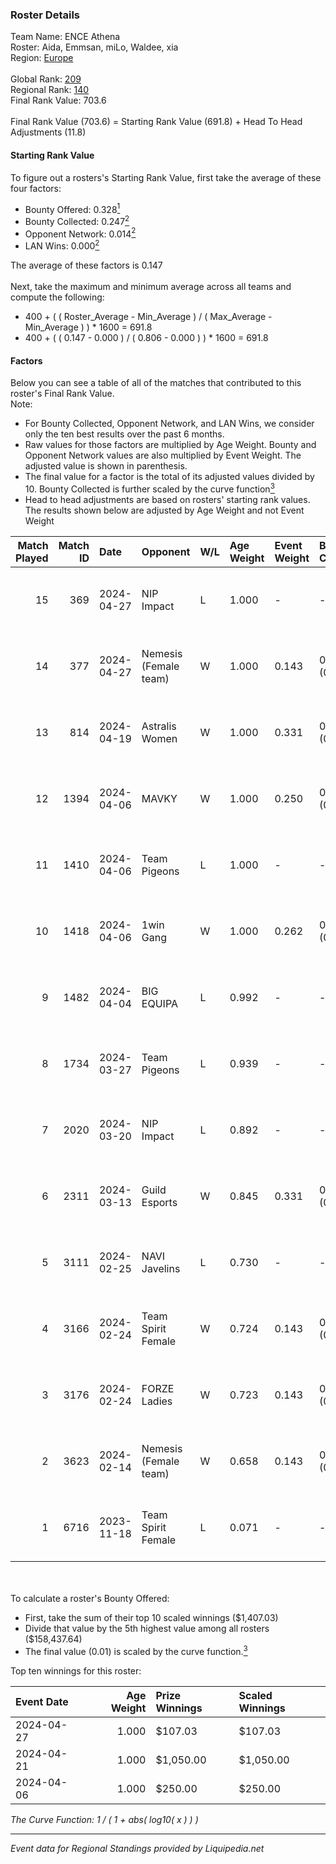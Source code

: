 ### Roster Details<br />
Team Name: ENCE Athena<br />
Roster: Aida, Emmsan, miLo, Waldee, xia<br />
Region: [Europe]( ../standings_europe.md)<br />
<br />
Global Rank: [209](../standings_global.md)<br />
Regional Rank: [140]( ../standings_europe.md)<br />
Final Rank Value:  703.6<br />
<br />
Final Rank Value (703.6) = Starting Rank Value (691.8) + Head To Head Adjustments (11.8)<br />

#### Starting Rank Value<br />
To figure out a rosters's Starting Rank Value, first take the average of these four factors:<br />
- Bounty Offered: 0.328[<sup>1</sup>](#table2)
- Bounty Collected: 0.247[<sup>2</sup>](#table1)
- Opponent Network: 0.014[<sup>2</sup>](#table1)
- LAN Wins: 0.000[<sup>2</sup>](#table1)

The average of these factors is 0.147<br />
<br />
Next, take the maximum and minimum average across all teams and compute the following:<br />
- 400 + ( ( Roster_Average - Min_Average ) / ( Max_Average - Min_Average ) ) * 1600 = 691.8
- 400 + ( ( 0.147 - 0.000 ) / ( 0.806 - 0.000 ) ) * 1600 = 691.8


#### Factors<br />
Below you can see a table of all of the matches that contributed to this roster's Final Rank Value.<br />
Note:<br />

- For Bounty Collected, Opponent Network, and LAN Wins, we consider only the ten best results over the past 6 months.
- Raw values for those factors are multiplied by Age Weight. Bounty and Opponent Network values are also multiplied by Event Weight. The adjusted value is shown in parenthesis.
- The final value for a factor is the total of its adjusted values divided by 10. Bounty Collected is further scaled by the curve function[<sup>3</sup>](#curveFunction)
- Head to head adjustments are based on rosters' starting rank values. The results shown below are adjusted by Age Weight and not Event Weight
<span id="table1"></span><br />


| Match Played | Match ID | Date       | Opponent              | W/L | Age Weight | Event Weight | Bounty Collected | Opponent Network | LAN Wins      | H2H Adj. | Roster                          |
| -: | -: | :- | :- | :- | :- | :- | :- | :- | :- | -: | :- |
|           15 |      369 | 2024-04-27 | NIP Impact            | L   | 1.000      | -            | -                | -                | -             |   -13.65 | Aida, Emmsan, miLo, Waldee, xia |
|           14 |      377 | 2024-04-27 | Nemesis (Female team) | W   | 1.000      | 0.143        | 0.004 (0.001)    | 0.035 (0.005)    | false (0.000) |     9.04 | Aida, Emmsan, miLo, Waldee, xia |
|           13 |      814 | 2024-04-19 | Astralis Women        | W   | 1.000      | 0.331        | 0.007 (0.002)    | 0.101 (0.033)    | false (0.000) |    11.38 | Aida, Emmsan, miLo, Waldee, xia |
|           12 |     1394 | 2024-04-06 | MAVKY                 | W   | 1.000      | 0.250        | 0.000 (0.000)    | 0.000 (0.000)    | false (0.000) |     5.02 | Aida, Emmsan, miLo, Waldee, xia |
|           11 |     1410 | 2024-04-06 | Team Pigeons          | L   | 1.000      | -            | -                | -                | -             |    -7.77 | Aida, Emmsan, miLo, Waldee, xia |
|           10 |     1418 | 2024-04-06 | 1win Gang             | W   | 1.000      | 0.262        | 0.007 (0.002)    | 0.061 (0.016)    | false (0.000) |    12.35 | Aida, Emmsan, miLo, Waldee, xia |
|            9 |     1482 | 2024-04-04 | BIG EQUIPA            | L   | 0.992      | -            | -                | -                | -             |   -13.83 | Aida, Emmsan, miLo, Waldee, xia |
|            8 |     1734 | 2024-03-27 | Team Pigeons          | L   | 0.939      | -            | -                | -                | -             |    -7.85 | Aida, Emmsan, miLo, Waldee, xia |
|            7 |     2020 | 2024-03-20 | NIP Impact            | L   | 0.892      | -            | -                | -                | -             |   -14.41 | Aida, Emmsan, miLo, Waldee, xia |
|            6 |     2311 | 2024-03-13 | Guild Esports         | W   | 0.845      | 0.331        | 0.010 (0.003)    | 0.194 (0.054)    | false (0.000) |    13.64 | Aida, Emmsan, miLo, Waldee, xia |
|            5 |     3111 | 2024-02-25 | NAVI Javelins         | L   | 0.730      | -            | -                | -                | -             |    -7.02 | Aida, Emmsan, miLo, Waldee, xia |
|            4 |     3166 | 2024-02-24 | Team Spirit Female    | W   | 0.724      | 0.143        | 0.011 (0.001)    | 0.205 (0.021)    | false (0.000) |    11.51 | Aida, Emmsan, miLo, Waldee, xia |
|            3 |     3176 | 2024-02-24 | FORZE Ladies          | W   | 0.723      | 0.143        | 0.002 (0.000)    | 0.057 (0.006)    | false (0.000) |     9.37 | Aida, Emmsan, miLo, Waldee, xia |
|            2 |     3623 | 2024-02-14 | Nemesis (Female team) | W   | 0.658      | 0.143        | 0.000 (0.000)    | 0.051 (0.005)    | false (0.000) |     5.13 | Aida, Emmsan, miLo, Waldee, xia |
|            1 |     6716 | 2023-11-18 | Team Spirit Female    | L   | 0.071      | -            | -                | -                | -             |    -1.10 | Lina, miLo, oxycet, Waldee, xia |

<br />
<span id="table2"></span><br />
To calculate a roster's Bounty Offered:<br />

- First, take the sum of their top 10 scaled winnings ($1,407.03)
- Divide that value by the 5th highest value among all rosters ($158,437.64)
- The final value (0.01) is scaled by the curve function.[<sup>3</sup>](#curveFunction)

Top ten winnings for this roster:<br />

| Event Date | Age Weight | Prize Winnings | Scaled Winnings |
| :- | -: | :- | :- |
| 2024-04-27 |      1.000 | $107.03        | $107.03         |
| 2024-04-21 |      1.000 | $1,050.00      | $1,050.00       |
| 2024-04-06 |      1.000 | $250.00        | $250.00         |


<span id="curveFunction"></span>_The Curve Function: 1 / ( 1 + abs( log10( x ) ) )_<br />

---
_Event data for Regional Standings provided by Liquipedia.net_<br />
